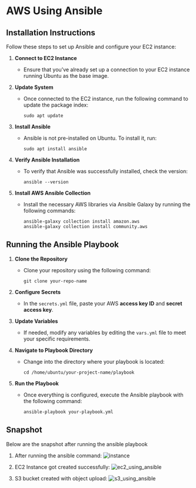 AWS Using Ansible
=================

## Installation Instructions

Follow these steps to set up Ansible and configure your EC2 instance:

1. **Connect to EC2 Instance**
   - Ensure that you’ve already set up a connection to your EC2 instance running Ubuntu as the base image.

2. **Update System**
   - Once connected to the EC2 instance, run the following command to update the package index:
     ```
     sudo apt update
     ```

3. **Install Ansible**
   - Ansible is not pre-installed on Ubuntu. To install it, run:
     ```
     sudo apt install ansible
     ```

4. **Verify Ansible Installation**
   - To verify that Ansible was successfully installed, check the version:
     ```
     ansible --version
     ```

5. **Install AWS Ansible Collection**
   - Install the necessary AWS libraries via Ansible Galaxy by running the following commands:
     ```
     ansible-galaxy collection install amazon.aws
     ansible-galaxy collection install community.aws
     ```

## Running the Ansible Playbook

1. **Clone the Repository**
   - Clone your repository using the following command:
     ```
     git clone your-repo-name
     ```

2. **Configure Secrets**
   - In the `secrets.yml` file, paste your AWS **access key ID** and **secret access key**.

3. **Update Variables**
   - If needed, modify any variables by editing the `vars.yml` file to meet your specific requirements.

4. **Navigate to Playbook Directory**
   - Change into the directory where your playbook is located:
     ```
     cd /home/ubuntu/your-project-name/playbook
     ```

5. **Run the Playbook**
   - Once everything is configured, execute the Ansible playbook with the following command:
     ```
     ansible-playbook your-playbook.yml
     ```
## Snapshot

Below are the snapshot after running the ansible playbook

1. After running the ansible command:
   ![instance](https://github.com/user-attachments/assets/f2a48661-3629-41a8-b535-80b7c05fce9c)

2. EC2 Instance got created successfully:
   ![ec2_using_ansible](https://github.com/user-attachments/assets/27045f58-37a9-459c-afd6-6164c2cc5b73)

4. S3 bucket created with object upload:
   ![s3_using_ansible](https://github.com/user-attachments/assets/aaae5b39-011e-414b-8403-83232c67358f)
